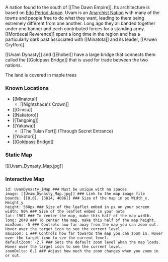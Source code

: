 A nation found to the south of [[The Dawn Empire]]. Its architecture is based on [Edo Period Japan](https://en.wikipedia.org/wiki/Edo_period). Uvam is an [Anarchist Nation](https://en.wikipedia.org/wiki/Anarchy) with many of the towns and people free to do what they want, leading to them being extremely different from one another. Long ago they all banded together under one banner and each contributed forces for a standing army.  [[Mordecai Reverence]] spent a long time in the region and has a particularly dark past associated with [[Minatota]] and its leader, [[Arwen Gryffon]].

[[Uvam Dynasty]] and [[Ehobel]] have a large bridge that connects them called the [[Goldpass Bridge]] that is used for trade between the two nations. 

The land is covered in maple trees

### Known Locations
- [[Minatota]]
	- [[Nightshade's Crown]]
- [[Gimsu]]
- [[Nakatoro]]
- [[Tangping]]
- [[Yakawa]]
	- [[The Tulan Fort]] (Through Secret Entrance)
- [[Yokotori]]
- [[Goldpass Bridge]]

### Static Map
![[Uvam_Dynasty_Map.jpg]]

### Interactive Map
``` leaflet
id: UvamDynasty_iMap ### Must be unique with no spaces  
image: [[Uvam_Dynasty_Map.jpg]] ### Link to the map image file  
bounds: [[0,0], [3814, 4096]] ### Size of the map in px Width_x, Height_y  
height: 560px ### Size of the leaflet embed in px on your screen  
width: 90% ### Size of the leaflet embed in your note  
lat: 1907 ### To center the map, make this half of the map width.  
long: 2048 ### To center the map, make this half of the map height.  
minZoom: -5 ### Controls how far away from the map you can zoom out. Hover over the target icon to see the current level.  
maxZoom: 1 ### Controls how far towards the map you can zoom in. Hover over the target icon to see the current level.  
defaultZoom: -2.7 ### Sets the default zoom level when the map loads. Hover over the target icon to see the current level.  
zoomDelta: 0.1 ### Adjust how much the zoom changes when you zoom in or out.
```

